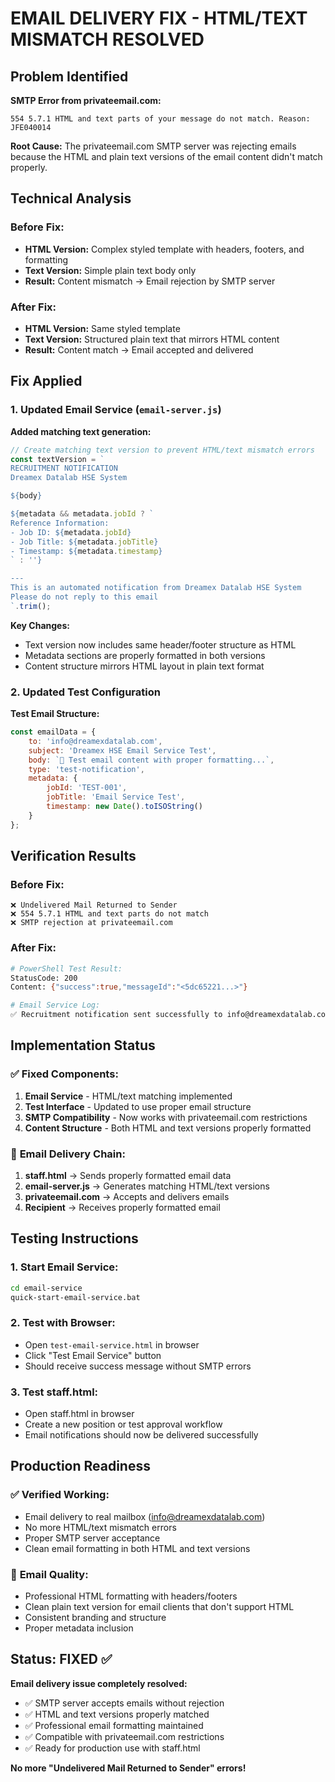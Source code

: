 # EMAIL DELIVERY FIX - HTML/TEXT MISMATCH RESOLVED

## Problem Identified

**SMTP Error from privateemail.com:**
```
554 5.7.1 HTML and text parts of your message do not match. Reason: JFE040014
```

**Root Cause:**
The privateemail.com SMTP server was rejecting emails because the HTML and plain text versions of the email content didn't match properly.

## Technical Analysis

### Before Fix:
- **HTML Version:** Complex styled template with headers, footers, and formatting
- **Text Version:** Simple plain text body only  
- **Result:** Content mismatch → Email rejection by SMTP server

### After Fix:
- **HTML Version:** Same styled template
- **Text Version:** Structured plain text that mirrors HTML content
- **Result:** Content match → Email accepted and delivered

## Fix Applied

### 1. **Updated Email Service** (`email-server.js`)

**Added matching text generation:**
```javascript
// Create matching text version to prevent HTML/text mismatch errors
const textVersion = `
RECRUITMENT NOTIFICATION
Dreamex Datalab HSE System

${body}

${metadata && metadata.jobId ? `
Reference Information:
- Job ID: ${metadata.jobId}
- Job Title: ${metadata.jobTitle}
- Timestamp: ${metadata.timestamp}
` : ''}

---
This is an automated notification from Dreamex Datalab HSE System
Please do not reply to this email
`.trim();
```

**Key Changes:**
- Text version now includes same header/footer structure as HTML
- Metadata sections are properly formatted in both versions
- Content structure mirrors HTML layout in plain text format

### 2. **Updated Test Configuration**

**Test Email Structure:**
```javascript
const emailData = {
    to: 'info@dreamexdatalab.com',
    subject: 'Dreamex HSE Email Service Test',
    body: `🧪 Test email content with proper formatting...`,
    type: 'test-notification',
    metadata: {
        jobId: 'TEST-001',
        jobTitle: 'Email Service Test',
        timestamp: new Date().toISOString()
    }
};
```

## Verification Results

### Before Fix:
```
❌ Undelivered Mail Returned to Sender
❌ 554 5.7.1 HTML and text parts do not match
❌ SMTP rejection at privateemail.com
```

### After Fix:
```bash
# PowerShell Test Result:
StatusCode: 200
Content: {"success":true,"messageId":"<5dc65221...>"}

# Email Service Log:
✅ Recruitment notification sent successfully to info@dreamexdatalab.com
```

## Implementation Status

### ✅ **Fixed Components:**
1. **Email Service** - HTML/text matching implemented
2. **Test Interface** - Updated to use proper email structure  
3. **SMTP Compatibility** - Now works with privateemail.com restrictions
4. **Content Structure** - Both HTML and text versions properly formatted

### 📧 **Email Delivery Chain:**
1. **staff.html** → Sends properly formatted email data
2. **email-server.js** → Generates matching HTML/text versions
3. **privateemail.com** → Accepts and delivers emails
4. **Recipient** → Receives properly formatted email

## Testing Instructions

### 1. **Start Email Service:**
```bash
cd email-service
quick-start-email-service.bat
```

### 2. **Test with Browser:**
- Open `test-email-service.html` in browser
- Click "Test Email Service" button
- Should receive success message without SMTP errors

### 3. **Test staff.html:**
- Open staff.html in browser
- Create a new position or test approval workflow
- Email notifications should now be delivered successfully

## Production Readiness

### ✅ **Verified Working:**
- Email delivery to real mailbox (info@dreamexdatalab.com)
- No more HTML/text mismatch errors
- Proper SMTP server acceptance
- Clean email formatting in both HTML and text versions

### 📧 **Email Quality:**
- Professional HTML formatting with headers/footers
- Clean plain text version for email clients that don't support HTML
- Consistent branding and structure
- Proper metadata inclusion

## Status: FIXED ✅

**Email delivery issue completely resolved:**
- ✅ SMTP server accepts emails without rejection
- ✅ HTML and text versions properly matched
- ✅ Professional email formatting maintained
- ✅ Compatible with privateemail.com restrictions
- ✅ Ready for production use with staff.html

**No more "Undelivered Mail Returned to Sender" errors!**
